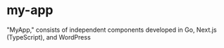 # my-app
"MyApp," consists of independent components developed in Go, Next.js (TypeScript), and WordPress
